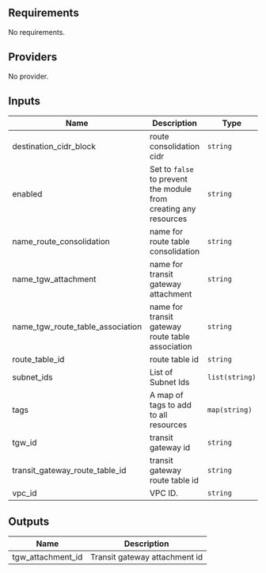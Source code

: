 ## Requirements

No requirements.

## Providers

No provider.

## Inputs

| Name | Description | Type | Default | Required |
|------|-------------|------|---------|:--------:|
| destination\_cidr\_block | route consolidation cidr | `string` | `"10.0.0.0/8"` | no |
| enabled | Set to `false` to prevent the module from creating any resources | `string` | `"true"` | no |
| name\_route\_consolidation | name for route table consolidation | `string` | n/a | yes |
| name\_tgw\_attachment | name for transit gateway attachment | `string` | n/a | yes |
| name\_tgw\_route\_table\_association | name for transit gateway route table association | `string` | n/a | yes |
| route\_table\_id | route table id | `string` | n/a | yes |
| subnet\_ids | List of Subnet Ids | `list(string)` | `[]` | no |
| tags | A map of tags to add to all resources | `map(string)` | `{}` | no |
| tgw\_id | transit gateway id | `string` | n/a | yes |
| transit\_gateway\_route\_table\_id | transit gateway route table id | `string` | n/a | yes |
| vpc\_id | VPC ID. | `string` | n/a | yes |

## Outputs

| Name | Description |
|------|-------------|
| tgw\_attachment\_id | Transit gateway attachment id |
